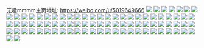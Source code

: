 无趣mmmm主页地址: https://weibo.com/u/5019649666 
![](https://wx4.sinaimg.cn/mw2000/005tHWboly1h8trjvsi67j30vz1kw4qp.jpg) 
![](https://wx4.sinaimg.cn/mw2000/005tHWboly1h8trjwtsd3j33402c0hdv.jpg) 
![](https://wx4.sinaimg.cn/mw2000/005tHWboly1h8trjyowf3j32c0340x6q.jpg) 
![](https://wx4.sinaimg.cn/mw2000/005tHWboly1h8trjzm93pj333w340kjn.jpg) 
![](https://wx4.sinaimg.cn/mw2000/005tHWboly1h89g8djcqgj31sc2dsnhd.jpg) 
![](https://wx4.sinaimg.cn/mw2000/005tHWboly1h89g8ej3xdj32cn33z7wi.jpg) 
![](https://wx4.sinaimg.cn/mw2000/005tHWboly1h89g8fb8ucj31o02807wh.jpg) 
![](https://wx4.sinaimg.cn/mw2000/005tHWboly1h89g8mwux0j32c0340npe.jpg) 
![](https://wx4.sinaimg.cn/mw2000/005tHWboly1h7z8gqv9clj31sc2ds4qq.jpg) 
![](https://wx4.sinaimg.cn/mw2000/005tHWboly1h7q1yikog8j31qz33zb2b.jpg) 
![](https://wx4.sinaimg.cn/mw2000/005tHWboly1h7c3ckfu6xj31og280npe.jpg) 
![](https://wx4.sinaimg.cn/mw2000/005tHWboly1h77mfk8sqfj32801o0zt9.jpg) 
![](https://wx4.sinaimg.cn/mw2000/005tHWboly1h5qbo9ss4uj31o02807wj.jpg) 
![](https://wx4.sinaimg.cn/mw2000/005tHWboly1h4ib41pzn2j31o0280x6q.jpg) 
![](https://wx4.sinaimg.cn/mw2000/005tHWboly1h314tc6ho3j322t1k44qp.jpg) 
![](https://wx4.sinaimg.cn/mw2000/005tHWboly1gzlhtsgabrj30u0140and.jpg) 
![](https://wx4.sinaimg.cn/mw2000/005tHWboly1gzlhtv1jnvj31o02807wh.jpg) 
![](https://wx4.sinaimg.cn/mw2000/005tHWboly1gzlhtvnu53j31o02807wh.jpg) 
![](https://wx4.sinaimg.cn/mw2000/005tHWboly1gzlhtzdms4j31o02804qp.jpg) 
![](https://wx4.sinaimg.cn/mw2000/005tHWboly1gyh23jg0qlj30u0140ti5.jpg) 
![](https://wx4.sinaimg.cn/mw2000/005tHWboly1gyh23jotffj30u00u0dqc.jpg) 
![](https://wx4.sinaimg.cn/mw2000/005tHWboly1gyh23iumm6j33402c0b2a.jpg) 
![](https://wx4.sinaimg.cn/mw2000/005tHWboly1gyh23kv9lwj32c0340b2a.jpg) 
![](https://wx4.sinaimg.cn/mw2000/005tHWboly1gyh23lz2naj31o02804qp.jpg) 
![](https://wx4.sinaimg.cn/mw2000/005tHWboly1gyh23mf5pbj31o02807wh.jpg) 
![](https://wx4.sinaimg.cn/mw2000/005tHWboly1gyb81m4ydsj32801o07wh.jpg) 
![](https://wx4.sinaimg.cn/mw2000/005tHWboly1gyb81l321mj33402c0b29.jpg) 
![](https://wx4.sinaimg.cn/mw2000/005tHWboly1gyb81n1pt3j33402c0b2a.jpg) 
![](https://wx4.sinaimg.cn/mw2000/005tHWboly1gyb81o711yj31hc0u04q7.jpg) 
![](https://wx4.sinaimg.cn/mw2000/005tHWboly1gyb81ou0sqj33402c0qv5.jpg) 
![](https://wx4.sinaimg.cn/mw2000/005tHWboly1gyb81pmkg0j31o02801kx.jpg) 
![](https://wx4.sinaimg.cn/mw2000/005tHWboly1gwbcg15fw6j31o02801kx.jpg) 
![](https://wx4.sinaimg.cn/mw2000/005tHWboly1gwbcg2fjulj32c0340npe.jpg) 
![](https://wx4.sinaimg.cn/mw2000/005tHWboly1gwbcg3nms4j32ds1sgtzw.jpg) 
![](https://wx4.sinaimg.cn/mw2000/005tHWboly1gwbcg4u4esj32c03407wh.jpg) 
![](https://wx4.sinaimg.cn/mw2000/005tHWboly1gwbcg08h13j32c0340npd.jpg) 
![](https://wx4.sinaimg.cn/mw2000/005tHWboly1gwbcg6loo6j31o02801kx.jpg) 
![](https://wx4.sinaimg.cn/mw2000/005tHWboly1gvzzqymd17j31o02804qp.jpg) 
![](https://wx4.sinaimg.cn/mw2000/005tHWboly1gvzzqzbdbtj31o0280u0x.jpg) 
![](https://wx4.sinaimg.cn/mw2000/005tHWboly1gvzzqxieovj31sg2ds4qp.jpg) 
![](https://wx4.sinaimg.cn/mw2000/005tHWboly1gvzzqzy92ij31o02804qp.jpg) 
![](https://wx4.sinaimg.cn/mw2000/005tHWboly1gvzzr0m68uj31o02807wh.jpg) 
![](https://wx4.sinaimg.cn/mw2000/005tHWboly1gvzzr13im8j32ds1sge3s.jpg) 
![](https://wx4.sinaimg.cn/mw2000/005tHWboly1gtjnv6r5ebj31o0280b29.jpg) 
![](https://wx4.sinaimg.cn/mw2000/005tHWboly1gsuqz661qvj33402c04qq.jpg) 
![](https://wx4.sinaimg.cn/mw2000/005tHWboly1gsuqynqz67j33402c0kjm.jpg) 
![](https://wx4.sinaimg.cn/mw2000/005tHWboly1gsuqyph6dpj32c03401ky.jpg) 
![](https://wx4.sinaimg.cn/mw2000/005tHWboly1gsuqyqnx8bj32c03404qq.jpg) 
![](https://wx4.sinaimg.cn/mw2000/005tHWboly1gsuqykepovj32c0340hdu.jpg) 
![](https://wx4.sinaimg.cn/mw2000/005tHWboly1gsuqys1t2fj33402c0b2a.jpg) 
![](https://wx4.sinaimg.cn/mw2000/005tHWboly1gsuqytrs1jj33402c04qq.jpg) 
![](https://wx4.sinaimg.cn/mw2000/005tHWboly1gsuqyvr2ddj33402c0x6q.jpg) 
![](https://wx4.sinaimg.cn/mw2000/005tHWboly1gsuqyy3z5kj31sg2ds4qp.jpg) 
![](https://wx4.sinaimg.cn/mw2000/005tHWboly1gs50ry9gvlj32c0340e82.jpg) 
![](https://wx4.sinaimg.cn/mw2000/005tHWboly1gs50rzi9poj32c0340e82.jpg) 
![](https://wx4.sinaimg.cn/mw2000/005tHWboly1gs50s2ysx4j32c0340b2a.jpg) 
![](https://wx4.sinaimg.cn/mw2000/005tHWboly1gs50rx09nyj32c0340kjm.jpg) 
![](https://wx4.sinaimg.cn/mw2000/005tHWboly1gs50s5j2xxj32c0340hdu.jpg) 
![](https://wx4.sinaimg.cn/mw2000/005tHWboly1gs50s7a6w4j32c03407wi.jpg) 
![](https://wx4.sinaimg.cn/mw2000/005tHWboly1gs50s8ic4hj32ds1sgnnm.jpg) 
![](https://wx4.sinaimg.cn/mw2000/005tHWboly1gs50s969n3j33402c04nd.jpg) 
![](https://wx4.sinaimg.cn/mw2000/005tHWboly1gs50sanwq7j31sg2dskg6.jpg) 
![](https://wx4.sinaimg.cn/mw2000/005tHWboly1gs0iw49z1nj32c03407ng.jpg) 
![](https://wx4.sinaimg.cn/mw2000/005tHWboly1gs0iw5togwj33402c01kx.jpg) 
![](https://wx4.sinaimg.cn/mw2000/005tHWboly1gs0iw9k83mj32c0340npd.jpg) 
![](https://wx4.sinaimg.cn/mw2000/005tHWboly1gs0iwenwapj32c0340x6p.jpg) 
![](https://wx4.sinaimg.cn/mw2000/005tHWboly1gs0iwcq7bdj32c0340kjl.jpg) 
![](https://wx4.sinaimg.cn/mw2000/005tHWboly1gs0iwiys06j32c0340x68.jpg) 
![](https://wx4.sinaimg.cn/mw2000/005tHWboly1grs2p9h7avj32c03407wi.jpg) 
![](https://wx4.sinaimg.cn/mw2000/005tHWboly1grs2pathtyj31sg2ds4qp.jpg) 
![](https://wx4.sinaimg.cn/mw2000/005tHWboly1grs2pc2lenj31sg2ds4qp.jpg) 
![](https://wx4.sinaimg.cn/mw2000/005tHWboly1grs2pdbwyrj31hc0u04f6.jpg) 
![](https://wx4.sinaimg.cn/mw2000/005tHWboly1gr24n6hi47j32c03407wl.jpg) 
![](https://wx4.sinaimg.cn/mw2000/005tHWboly1gr24n8ckgvj32c0340kjl.jpg) 
![](https://wx4.sinaimg.cn/mw2000/005tHWboly1gr24n9xhuoj32c0340qv5.jpg) 
![](https://wx4.sinaimg.cn/mw2000/005tHWboly1gr24ndn9lkj30yi1pce88.jpg) 
![](https://wx4.sinaimg.cn/mw2000/005tHWboly1gr24ne6tksj31400u0ae7.jpg) 
![](https://wx4.sinaimg.cn/mw2000/005tHWboly1gr24nf5pzsj32c0340hdt.jpg) 
![](https://wx4.sinaimg.cn/mw2000/005tHWboly1gluqowy74hj31lf24k4qp.jpg) 
![](https://wx4.sinaimg.cn/mw2000/005tHWboly1gld3o5eyvxj31o0280npd.jpg) 
![](https://wx4.sinaimg.cn/mw2000/005tHWboly1ghm3l5pdyjj31o0280e81.jpg) 
![](https://wx4.sinaimg.cn/mw2000/005tHWboly1ghm3l3b7n2j32801o0e81.jpg) 
![](https://wx4.sinaimg.cn/mw2000/005tHWboly1ghm3l83l0mj31o0280qv5.jpg) 
![](https://wx4.sinaimg.cn/mw2000/005tHWboly1ghm3la56l0j319o27zhdt.jpg) 
